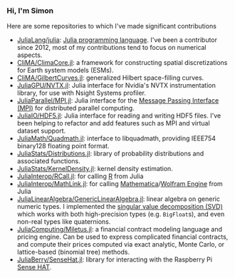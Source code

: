 ### Hi, I'm Simon

Here are some repositories to which I've made significant contributions

- [JuliaLang/julia](https://github.com/JuliaLang/julia/): [Julia programming language](https://julialang.org/). I've been a contributor since 2012, most of my contributions tend to focus on numerical aspects.
- [CliMA/ClimaCore.jl](https://github.com/CliMA/ClimaCore.jl): a framework for constructing spatial discretizations for Earth system models (ESMs).
- [CliMA/GilbertCurves.jl](https://github.com/CliMA/GilbertCurves.jl): generalized Hilbert space-filling curves.
- [JuliaGPU/NVTX.jl](https://github.com/JuliaGPU/NVTX.jl): Julia interface for Nvidia's NVTX instrumentation library, for use with Nsight Systems profiler.
- [JuliaParallel/MPI.jl](https://github.com/JuliaParallel/MPI.jl): Julia interface for the [Message Passing Interface (MPI)](https://www.mpi-forum.org/) for distributed parallel computing.
- [JuliaIO/HDF5.jl](https://github.com/JuliaIO/HDF5.jl): Julia interface for reading and writing HDF5 files. I've been helping to refactor and add features such as MPI and virtual dataset support.
- [JuliaMath/Quadmath.jl](https://github.com/JuliaMath/Quadmath.jl): interface to libquadmath, providing IEEE754 binary128 floating point format.
- [JuliaStats/Distributions.jl](https://github.com/JuliaStats/Distributions.jl): library of probability distributions and associated functions.
- [JuliaStats/KernelDensity.jl](https://github.com/JuliaStats/KernelDensity.jl): kernel density estimation.
- [JuliaInterop/RCall.jl](https://github.com/JuliaInterop/RCall.jl): for calling [R](https://www.r-project.org/) from Julia
- [JuliaInterop/MathLink.jl](https://github.com/JuliaInterop/MathLink.jl): for calling [Mathematica](https://www.wolfram.com/mathematica/)/[Wolfram Engine](https://www.wolfram.com/engine/) from Julia
- [JuliaLinearAlgebra/GenericLinearAlgebra.jl](https://github.com/JuliaLinearAlgebra/GenericLinearAlgebra.jl): linear algebra on generic numeric types. I implemented the [singular value decomposition (SVD)](https://en.wikipedia.org/wiki/Singular_value_decomposition) which works with both high-precision types (e.g. `BigFloat`s), and even non-real types like quaternions.
- [JuliaComputing/Miletus.jl](https://github.com/JuliaComputing/Miletus.jl): a financial contract modeling language and pricing engine. Can be used to express complicated financial contracts, and compute their prices computed via exact analytic, Monte Carlo, or lattice-based (binomial tree) methods.
- [JuliaBerry/SenseHat.jl](https://github.com/JuliaBerry/SenseHat.jl): library for interacting with the Raspberry Pi [Sense HAT](https://www.raspberrypi.com/products/sense-hat/).

<!--
**simonbyrne/simonbyrne** is a ✨ _special_ ✨ repository because its `README.md` (this file) appears on your GitHub profile.

Here are some ideas to get you started:

- 🔭 I’m currently working on ...
- 🌱 I’m currently learning ...
- 👯 I’m looking to collaborate on ...
- 🤔 I’m looking for help with ...
- 💬 Ask me about ...
- 📫 How to reach me: ...
- 😄 Pronouns: ...
- ⚡ Fun fact: ...
-->
